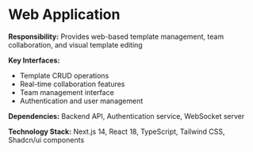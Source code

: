 # Web Application

**Responsibility:** Provides web-based template management, team collaboration, and visual template editing

**Key Interfaces:**
- Template CRUD operations
- Real-time collaboration features
- Team management interface
- Authentication and user management

**Dependencies:** Backend API, Authentication service, WebSocket server

**Technology Stack:** Next.js 14, React 18, TypeScript, Tailwind CSS, Shadcn/ui components
